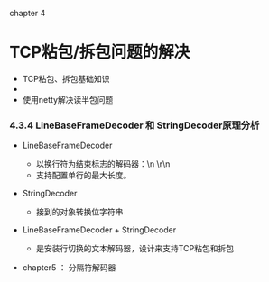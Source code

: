 chapter 4 
# TCP粘包/拆包问题的解决
- TCP粘包、拆包基础知识
- 
- 使用netty解决读半包问题

### 4.3.4 LineBaseFrameDecoder 和 StringDecoder原理分析
- LineBaseFrameDecoder
    - 以换行符为结束标志的解码器：\n \r\n
    - 支持配置单行的最大长度。
- StringDecoder
    - 接到的对象转换位字符串

- LineBaseFrameDecoder + StringDecoder
    - 是安装行切换的文本解码器，设计来支持TCP粘包和拆包
    
- chapter5 ： 分隔符解码器

    
